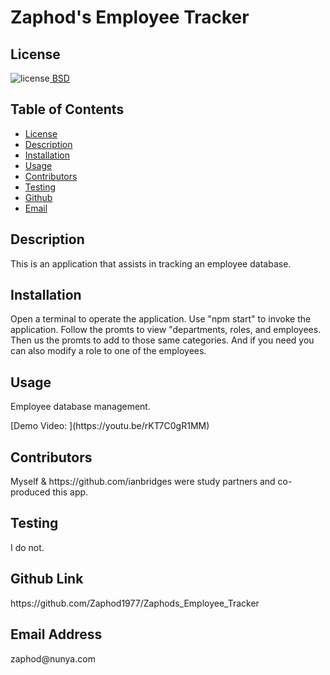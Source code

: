 ##  <h1>Zaphod's Employee Tracker</h1><h2> License </h2>
![license](https://img.shields.io/badge/License-BSD_3--Clause-blue.svg)[  BSD](https://opensource.org/licenses/BSD-3-Clause)<h2> Table of Contents </h2> 
- [License](#license) 
- [Description](#description) 
- [Installation](#installation) 
- [Usage](#usage) 
- [Contributors](#contributors) 
- [Testing](#testing) 
- [Github](#github) 
- [Email](#email) 
<h2>Description</h2> <p>This is an application that assists in tracking an employee database.</p><h2>Installation</h2> <p>Open a terminal to operate the application. Use "npm start" to invoke the application. Follow the promts to view "departments, roles, and employees.  Then us the promts to add to those same categories.  And if you need you can also modify a role to one of the employees.</p><h2>Usage</h2> <p>Employee database management.</p>
[Demo Video: ](https://youtu.be/rKT7C0gR1MM)
<h2>Contributors</h2> <p>Myself & https://github.com/ianbridges were study partners and co-produced this app.</p><h2>Testing</h2> <p>I do not.</p><h2>Github Link</h2> <p>https://github.com/Zaphod1977/Zaphods_Employee_Tracker</p><h2>Email Address</h2><p>zaphod@nunya.com</p>
